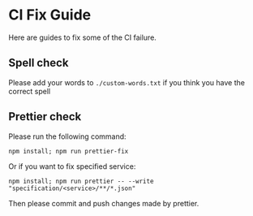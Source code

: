 # CI Fix Guide

Here are guides to fix some of the CI failure.

## Spell check

Please add your words to `./custom-words.txt` if you think you have the correct spell

## Prettier check

Please run the following command:

```
npm install; npm run prettier-fix
```

Or if you want to fix specified service:

```
npm install; npm run prettier -- --write "specification/<service>/**/*.json"
```

Then please commit and push changes made by prettier.
